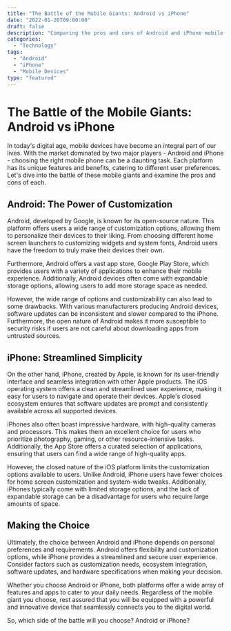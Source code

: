 ```yaml
---
title: "The Battle of the Mobile Giants: Android vs iPhone"
date: "2022-01-20T09:00:00"
draft: false
description: "Comparing the pros and cons of Android and iPhone mobile devices."
categories:
  - "Technology"
tags:
  - "Android"
  - "iPhone"
  - "Mobile Devices"
type: "featured"
---
```


# The Battle of the Mobile Giants: Android vs iPhone

In today's digital age, mobile devices have become an integral part of our lives. With the market dominated by two major players - Android and iPhone - choosing the right mobile phone can be a daunting task. Each platform has its unique features and benefits, catering to different user preferences. Let's dive into the battle of these mobile giants and examine the pros and cons of each.

## Android: The Power of Customization

Android, developed by Google, is known for its open-source nature. This platform offers users a wide range of customization options, allowing them to personalize their devices to their liking. From choosing different home screen launchers to customizing widgets and system fonts, Android users have the freedom to truly make their devices their own.

Furthermore, Android offers a vast app store, Google Play Store, which provides users with a variety of applications to enhance their mobile experience. Additionally, Android devices often come with expandable storage options, allowing users to add more storage space as needed.

However, the wide range of options and customizability can also lead to some drawbacks. With various manufacturers producing Android devices, software updates can be inconsistent and slower compared to the iPhone. Furthermore, the open nature of Android makes it more susceptible to security risks if users are not careful about downloading apps from untrusted sources.

## iPhone: Streamlined Simplicity

On the other hand, iPhone, created by Apple, is known for its user-friendly interface and seamless integration with other Apple products. The iOS operating system offers a clean and streamlined user experience, making it easy for users to navigate and operate their devices. Apple's closed ecosystem ensures that software updates are prompt and consistently available across all supported devices.

iPhones also often boast impressive hardware, with high-quality cameras and processors. This makes them an excellent choice for users who prioritize photography, gaming, or other resource-intensive tasks. Additionally, the App Store offers a curated selection of applications, ensuring that users can find a wide range of high-quality apps.

However, the closed nature of the iOS platform limits the customization options available to users. Unlike Android, iPhone users have fewer choices for home screen customization and system-wide tweaks. Additionally, iPhones typically come with limited storage options, and the lack of expandable storage can be a disadvantage for users who require large amounts of space.

## Making the Choice

Ultimately, the choice between Android and iPhone depends on personal preferences and requirements. Android offers flexibility and customization options, while iPhone provides a streamlined and secure user experience. Consider factors such as customization needs, ecosystem integration, software updates, and hardware specifications when making your decision.

Whether you choose Android or iPhone, both platforms offer a wide array of features and apps to cater to your daily needs. Regardless of the mobile giant you choose, rest assured that you will be equipped with a powerful and innovative device that seamlessly connects you to the digital world.

So, which side of the battle will you choose? Android or iPhone?

